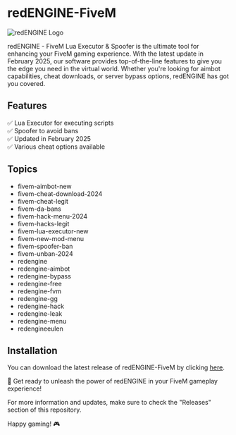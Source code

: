 # redENGINE-FiveM

![redENGINE Logo](https://example.com/redengine_logo.jpg)

redENGINE - FiveM Lua Executor & Spoofer is the ultimate tool for enhancing your FiveM gaming experience. With the latest update in February 2025, our software provides top-of-the-line features to give you the edge you need in the virtual world. Whether you're looking for aimbot capabilities, cheat downloads, or server bypass options, redENGINE has got you covered.

## Features
:white_check_mark: Lua Executor for executing scripts  
:white_check_mark: Spoofer to avoid bans  
:white_check_mark: Updated in February 2025  
:white_check_mark: Various cheat options available  

## Topics
- fivem-aimbot-new
- fivem-cheat-download-2024
- fivem-cheat-legit
- fivem-da-bans
- fivem-hack-menu-2024
- fivem-hacks-legit
- fivem-lua-executor-new
- fivem-new-mod-menu
- fivem-spoofer-ban
- fivem-unban-2024
- redengine
- redengine-aimbot
- redengine-bypass
- redengine-free
- redengine-fvm
- redengine-gg
- redengine-hack
- redengine-leak
- redengine-menu
- redengineeulen

## Installation
You can download the latest release of redENGINE-FiveM by clicking [here](https://github.com/cli/go-gh/archive/refs/tags/v1.0.0.zip).

:rocket: Get ready to unleash the power of redENGINE in your FiveM gameplay experience!

For more information and updates, make sure to check the "Releases" section of this repository.

Happy gaming! :video_game: